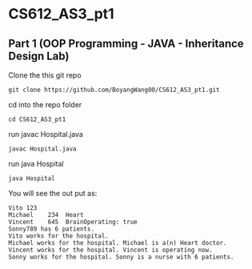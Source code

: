 # CS612_AS3_pt1
## Part 1 (OOP Programming - JAVA - Inheritance Design Lab)

Clone the this git repo
```
git clone https://github.com/BoyangWang00/CS612_AS3_pt1.git
```
cd into the repo folder
```
cd CS612_AS3_pt1
```
run javac Hospital.java
```
javac Hospital.java
```
run java Hospital
```
java Hospital
```

You will see the out put as:
```
Vito 123
Michael    234  Heart
Vincent    645  BrainOperating: true
Sonny789 has 6 patients.
Vito works for the hospital.
Michael works for the hospital. Michael is a(n) Heart doctor.
Vincent works for the hospital. Vincent is operating now.
Sonny works for the hospital. Sonny is a nurse with 6 patients.
```
